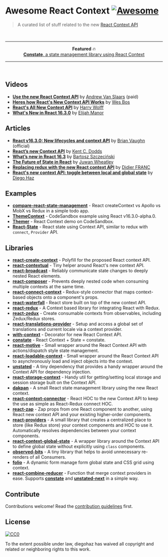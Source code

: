 # Awesome React Context [![Awesome](https://cdn.rawgit.com/sindresorhus/awesome/d7305f38d29fed78fa85652e3a63e154dd8e8829/media/badge.svg)](https://github.com/sindresorhus/awesome)

> A curated list of stuff related to the new [React Context API](https://reactjs.org/docs/context.html)

<br>
<hr>
<p align="center">
<strong>Featured</strong> 🔥<br>
  <a href="https://github.com/diegohaz/constate"><strong>Constate</strong>, a state management library using React Context</a></p>
<hr>
<br>

## Videos

- [**Use the new React Context API**](https://egghead.io/lessons/react-use-the-new-react-context-api) by [Andrew Van Slaars](https://twitter.com/avanslaars) (paid)
- [**Heres how React's New Context API Works**](https://www.youtube.com/watch?v=XLJN4JfniH4) by [Wes Bos](https://twitter.com/wesbos)
- [**React's All New Context API**](https://www.youtube.com/watch?v=9Ilq6G-VMyQ) by [Harry Wolff](https://twitter.com/hswolff)
- [**What's New in React 16.3.0**](https://www.youtube.com/watch?v=WhWqy-vxKS8) by [Elijah Manor](https://twitter.com/elijahmanor)


## Articles

- [**React v16.3.0: New lifecycles and context API**](https://reactjs.org/blog/2018/03/29/react-v-16-3.html) by [Brian Vaughn](https://twitter.com/brian_d_vaughn/) (official)
- [**React’s new Context API**](https://medium.com/dailyjs/reacts-%EF%B8%8F-new-context-api-70c9fe01596b) by [Kent C. Dodds](https://twitter.com/kentcdodds)
- [**What’s new in React 16.3**](https://medium.com/@baphemot/whats-new-in-react-16-3-d2c9b7b6193b) by [Bartosz Szczeciński](https://twitter.com/btmpl)
- [**The Future of State in React**](https://jwheatley.co/the-future-of-state-in-react/) by [Juwan Wheatley](https://twitter.com/fiber_god)
- [**Replacing redux with the new React context API**](https://medium.com/@DidierFranc/replacing-redux-with-the-new-react-context-api-8f5d01a00e8c) by [Didier FRANC](https://twitter.com/didierfranc)
- [**React's new context API: toggle between local and global state**](https://medium.freecodecamp.org/reacts-new-context-api-how-to-toggle-between-local-and-global-state-c6ace81443d0) by [Diego Haz](https://twitter.com/diegohaz)


## Examples

- [**compare-react-state-management**](https://github.com/robertgonzales/compare-react-state-management) - React createContext vs Apollo vs MobX vs Redux in a simple todo app.
- [**ThemeContext**](https://codesandbox.io/s/n4r0qq898j) - CodeSandbox example using React v16.3.0-alpha.0.
- [**Themer**](https://codesandbox.io/s/n5pk7613xm) - React Context demo on CodeSandbox.
- [**React-State**](https://gist.github.com/antoaravinth/4f46a70343ba6b9ef4109a7ab944189e) - React state using Context API, similar to redux with `connect`, `Provider` API.


## Libraries

- [**react-create-context**](https://github.com/jamiebuilds/create-react-context) - Polyfill for the proposed React context API.
- [**react-contextual**](https://github.com/drcmda/react-contextual) - Tiny helper around React's new context API.
- [**react-broadcast**](https://github.com/ReactTraining/react-broadcast/tree/next) - Reliably communicate state changes to deeply nested React elements.
- [**react-composer**](https://github.com/jamesplease/react-composer) - Prevents deeply nested code when consuming multiple contexts at the same time.
- [**react-connect-context**](https://github.com/Contiamo/react-connect-context) - Redux-style connector that maps context-based objects onto a component's props.
- [**react-waterfall**](https://github.com/didierfranc/react-waterfall) - React store built on top of the new context API.
- [**react-redux**](https://github.com/reduxjs/react-redux) - A Context based library for integrating React with Redux.
- [**react-zedux**](https://github.com/bowheart/react-zedux) - Create consumable contexts from observables, including Zedux/Redux stores.
- [**react-translations-provider**](https://github.com/hyogman/react-translations-provider) - Setup and access a global set of translations and current locale via a context provider.
- [**with-context**](https://github.com/SunHuawei/with-context) - Decorator for new React Context API.
- [**constate**](https://github.com/diegohaz/constate) - React Context + State = constate.
- [**react-motive**](https://github.com/colevoss/react-motive) - Small wrapper around the React Context API with actions/dispatch style state management.
- [**react-loadable-context**](https://github.com/crubier/react-loadable-context) - Small wrapper around the React Context API to asynchronously load and inject objects into the context.
- [**unstated**](https://github.com/jamiebuilds/unstated) - A tiny dependency that provides a handy wrapper around the Context API for dependency injection.
- [**react-storage-context**](https://github.com/giannif/react-storage-context) - Handy util for getting/setting local storage and session storage built on the Context API.
- [**dakpan**](https://github.com/houfio/dakpan) - A small React state management library using the new React context.
- [**react-context-connector**](https://github.com/BrOrlandi/react-context-connector) - React HOC to the new Context API to keep the use as simple as React-Redux connect HOC.
- [**react-zap**](https://github.com/troch/react-zap) - Zap props from one React component to another, using React new context API and your existing higher-order components.
- [**react-providers**](https://github.com/xnimorz/react-providers) - A small library that creates a centralized place to store (like Redux store) your context components and HOC to use it. Automatically resolves dependencies between your context components.
- [**react-context-global-state**](https://github.com/dai-shi/react-context-global-state) - A wrapper library around the Context API to define global state without explicitly using `class` components.
- [**observed-bits**](https://github.com/philosaf/observed-bits) - A tiny library that helps to avoid unnecessary re-renders of all Consumers.
- [**folio**](https://github.com/jalal246/folio) - A dynamic form manage form global state and CSS grid using context.
- [**react-combine-reducer**](https://github.com/hlhr202/React-Combine-Provider) - Function that merge context providers in ease. Supports [**constate**](https://github.com/diegohaz/constate) and [**unstated-next**](https://github.com/jamiebuilds/unstated-next) in a simple way.


## Contribute

Contributions welcome! Read the [contribution guidelines](contributing.md) first.


## License

[![CC0](http://mirrors.creativecommons.org/presskit/buttons/88x31/svg/cc-zero.svg)](http://creativecommons.org/publicdomain/zero/1.0)

To the extent possible under law, diegohaz has waived all copyright and
related or neighboring rights to this work.
